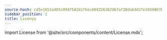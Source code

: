 ```yaml
---
source-hash: cd5e1651e403c09475d2d1f6ec604226382d67af20da6dd3fe3038067b73f64a
sidebar_position: 1
title: Licença
---
```

import License from '@site/src/components/content/License.mdx';


<License/>